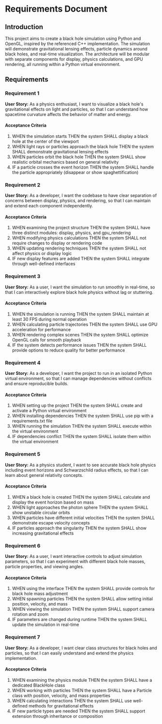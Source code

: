 # Requirements Document

## Introduction

This project aims to create a black hole simulation using Python and OpenGL, inspired by the referenced C++ implementation. The simulation will demonstrate gravitational lensing effects, particle dynamics around black holes, and real-time visualization. The architecture will be modular with separate components for display, physics calculations, and GPU rendering, all running within a Python virtual environment.

## Requirements

### Requirement 1

**User Story:** As a physics enthusiast, I want to visualize a black hole's gravitational effects on light and particles, so that I can understand how spacetime curvature affects the behavior of matter and energy.

#### Acceptance Criteria

1. WHEN the simulation starts THEN the system SHALL display a black hole at the center of the viewport
2. WHEN light rays or particles approach the black hole THEN the system SHALL demonstrate gravitational lensing effects
3. WHEN particles orbit the black hole THEN the system SHALL show realistic orbital mechanics based on general relativity
4. IF a particle crosses the event horizon THEN the system SHALL handle the particle appropriately (disappear or show spaghettification)

### Requirement 2

**User Story:** As a developer, I want the codebase to have clear separation of concerns between display, physics, and rendering, so that I can maintain and extend each component independently.

#### Acceptance Criteria

1. WHEN examining the project structure THEN the system SHALL have three distinct modules: display, physics, and gpu_rendering
2. WHEN modifying physics calculations THEN the system SHALL not require changes to display or rendering code
3. WHEN updating rendering techniques THEN the system SHALL not affect physics or display logic
4. IF new display features are added THEN the system SHALL integrate through well-defined interfaces

### Requirement 3

**User Story:** As a user, I want the simulation to run smoothly in real-time, so that I can interactively explore black hole physics without lag or stuttering.

#### Acceptance Criteria

1. WHEN the simulation is running THEN the system SHALL maintain at least 30 FPS during normal operation
2. WHEN calculating particle trajectories THEN the system SHALL use GPU acceleration for performance
3. WHEN rendering complex scenes THEN the system SHALL optimize OpenGL calls for smooth playback
4. IF the system detects performance issues THEN the system SHALL provide options to reduce quality for better performance

### Requirement 4

**User Story:** As a developer, I want the project to run in an isolated Python virtual environment, so that I can manage dependencies without conflicts and ensure reproducible builds.

#### Acceptance Criteria

1. WHEN setting up the project THEN the system SHALL create and activate a Python virtual environment
2. WHEN installing dependencies THEN the system SHALL use pip with a requirements.txt file
3. WHEN running the simulation THEN the system SHALL execute within the virtual environment
4. IF dependencies conflict THEN the system SHALL isolate them within the virtual environment

### Requirement 5

**User Story:** As a physics student, I want to see accurate black hole physics including event horizons and Schwarzschild radius effects, so that I can learn about general relativity concepts.

#### Acceptance Criteria

1. WHEN a black hole is created THEN the system SHALL calculate and display the event horizon based on mass
2. WHEN light approaches the photon sphere THEN the system SHALL show unstable circular orbits
3. WHEN particles have different initial velocities THEN the system SHALL demonstrate escape velocity concepts
4. IF particles approach the singularity THEN the system SHALL show increasing gravitational effects

### Requirement 6

**User Story:** As a user, I want interactive controls to adjust simulation parameters, so that I can experiment with different black hole masses, particle properties, and viewing angles.

#### Acceptance Criteria

1. WHEN using the interface THEN the system SHALL provide controls for black hole mass adjustment
2. WHEN spawning particles THEN the system SHALL allow setting initial position, velocity, and mass
3. WHEN viewing the simulation THEN the system SHALL support camera rotation and zoom
4. IF parameters are changed during runtime THEN the system SHALL update the simulation in real-time

### Requirement 7

**User Story:** As a developer, I want clear class structures for black holes and particles, so that I can easily understand and extend the physics implementation.

#### Acceptance Criteria

1. WHEN examining the physics module THEN the system SHALL have a dedicated BlackHole class
2. WHEN working with particles THEN the system SHALL have a Particle class with position, velocity, and mass properties
3. WHEN calculating interactions THEN the system SHALL use well-defined methods for gravitational effects
4. IF new particle types are needed THEN the system SHALL support extension through inheritance or composition